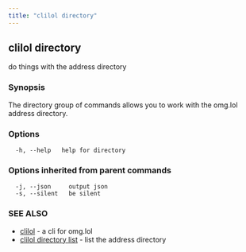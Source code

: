 ```yaml
---
title: "clilol directory"
---
```

## clilol directory

do things with the address directory

### Synopsis

The directory group of commands allows you to work with the omg.lol address directory.

### Options

```
  -h, --help   help for directory
```

### Options inherited from parent commands

```
  -j, --json     output json
  -s, --silent   be silent
```

### SEE ALSO

* [clilol](clilol.md)	 - a cli for omg.lol
* [clilol directory list](clilol_directory_list.md)	 - list the address directory

